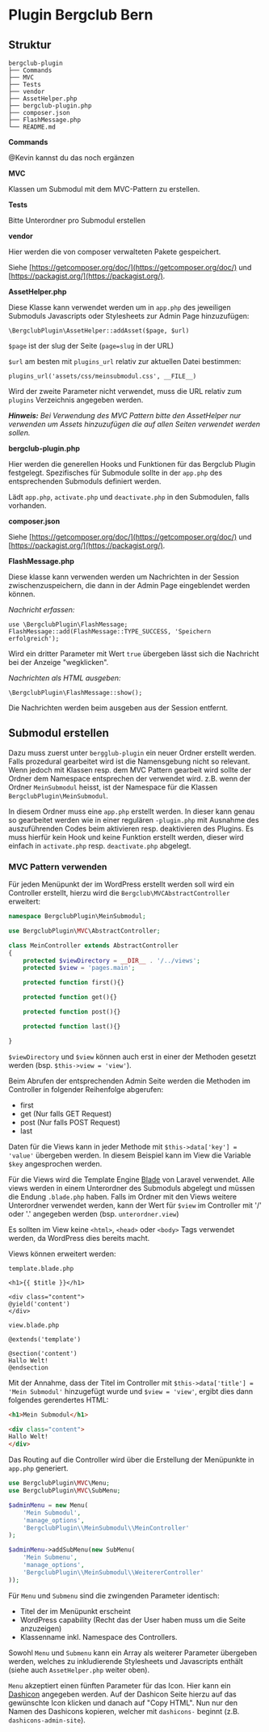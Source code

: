 # Plugin Bergclub Bern

## Struktur
```
bergclub-plugin
├── Commands
├── MVC
├── Tests
├── vendor
├── AssetHelper.php
├── bergclub-plugin.php
├── composer.json
├── FlashMessage.php
└── README.md
```

**Commands**

@Kevin kannst du das noch ergänzen

**MVC**

Klassen um Submodul mit dem MVC-Pattern zu erstellen.

**Tests**

Bitte Unterordner pro Submodul erstellen

**vendor**

Hier werden die von composer verwalteten Pakete gespeichert.

Siehe [https://getcomposer.org/doc/](https://getcomposer.org/doc/) und [https://packagist.org/](https://packagist.org/).

**AssetHelper.php**

Diese Klasse kann verwendet werden um in `app.php` des jeweiligen Submoduls Javascripts oder Stylesheets zur Admin Page
hinzuzufügen:

```
\BergclubPlugin\AssetHelper::addAsset($page, $url)
```

`$page` ist der slug der Seite (`page=slug` in der URL)

`$url` am besten mit `plugins_url` relativ zur aktuellen Datei bestimmen:
   
```
plugins_url('assets/css/meinsubmodul.css', __FILE__)
```
Wird der zweite Parameter nicht verwendet, muss die URL relativ zum `plugins` Verzeichnis angegeben werden.

***Hinweis:** Bei Verwendung des MVC Pattern bitte den AssetHelper nur verwenden um Assets hinzuzufügen die auf allen
Seiten verwendet werden sollen.*


**bergclub-plugin.php**

Hier werden die generellen Hooks und Funktionen für das Bergclub Plugin festgelegt.
Spezifisches für Submodule sollte in der `app.php` des entsprechenden Submoduls definiert werden.

Lädt `app.php`, `activate.php` und `deactivate.php` in den Submodulen, falls vorhanden.

**composer.json**

Siehe [https://getcomposer.org/doc/](https://getcomposer.org/doc/) und [https://packagist.org/](https://packagist.org/).

**FlashMessage.php**

Diese klasse kann verwenden werden um Nachrichten in der Session zwischenzuspeichern, die dann in der Admin Page
eingeblendet werden können.

*Nachricht erfassen:*
```
use \BergclubPlugin\FlashMessage;
FlashMessage::add(FlashMessage::TYPE_SUCCESS, 'Speichern erfolgreich');
```
Wird ein dritter Parameter mit Wert `true` übergeben lässt sich die Nachricht bei der Anzeige "wegklicken".

*Nachrichten als HTML ausgeben:*
```
\BergclubPlugin\FlashMessage::show();
```
Die Nachrichten werden beim ausgeben aus der Session entfernt.

## Submodul erstellen

Dazu muss zuerst unter `bergglub-plugin` ein neuer Ordner erstellt werden.
Falls prozedural gearbeitet wird ist die Namensgebung nicht so relevant. Wenn jedoch mit Klassen resp. dem MVC Pattern
gearbeit wird sollte der Ordner dem Namespace entsprechen der verwendet wird. z.B. wenn der Ordner `MeinSubmodul` heisst,
ist der Namespace für die Klassen `BergclubPlugin\MeinSubmodul`.

In diesem Ordner muss eine `app.php` erstellt werden. In dieser kann genau so gearbeitet werden wie in einer regulären
`-plugin.php` mit Ausnahme des auszuführenden Codes beim aktivieren resp. deaktivieren des Plugins. Es muss hierfür kein
Hook und keine Funktion erstellt werden, dieser wird einfach in `activate.php` resp. `deactivate.php` abgelegt.

### MVC Pattern verwenden
Für jeden Menüpunkt der im WordPress erstellt werden soll wird ein Controller erstellt, hierzu wird die
`Bergclub\MVCAbstractController` erweitert:

```php
namespace BergclubPlugin\MeinSubmodul;

use BergclubPlugin\MVC\AbstractController;

class MeinController extends AbstractController
{
    protected $viewDirectory = __DIR__ . '/../views';
    protected $view = 'pages.main';

    protected function first(){}

    protected function get(){}

    protected function post(){}

    protected function last(){}

}
```

`$viewDirectory` und `$view` können auch erst in einer der Methoden gesetzt werden (bsp. `$this->view = 'view'`).

Beim Abrufen der entsprechenden Admin Seite werden die Methoden im Controller in folgender Reihenfolge abgerufen:

* first
* get (Nur falls GET Request)
* post (Nur falls POST Request)
* last

Daten für die Views kann in jeder Methode mit `$this->data['key'] = 'value'` übergeben werden.
In diesem Beispiel kann im View die Variable `$key` angesprochen werden.

Für die Views wird die Template Engine [Blade](https://laravel.com/docs/5.4/blade) von Laravel verwendet.
Alle views werden in einem Unterordner des Submoduls abgelegt und müssen die Endung `.blade.php` haben.
Falls im Ordner mit den Views weitere Unterordner verwendet werden, kann der Wert für `$view` im Controller mit '/' oder
 '.' angegeben werden (bsp. `unterordner.view`)

Es sollten im View keine `<html>`, `<head>` oder `<body>` Tags verwendet werden, da WordPress dies bereits macht.

Views können erweitert werden:

`template.blade.php`
```
<h1>{{ $title }}</h1>

<div class="content">
@yield('content')
</div>
```

`view.blade.php`
```
@extends('template')

@section('content')
Hallo Welt!
@endsection
```
 
Mit der Annahme, dass der Titel im Controller mit `$this->data['title'] = 'Mein Submodul'` hinzugefügt wurde und
`$view = 'view'`, ergibt dies
dann folgendes gerendertes HTML:
```html
<h1>Mein Submodul</h1>

<div class="content">
Hallo Welt!
</div>
```

Das Routing auf die Controller wird über die Erstellung der Menüpunkte in `app.php` generiert.

```php
use BergclubPlugin\MVC\Menu;
use BergclubPlugin\MVC\SubMenu;

$adminMenu = new Menu(
    'Mein Submodul',
    'manage_options',
    'BergclubPlugin\\MeinSubmodul\\MeinController'
);

$adminMenu->addSubMenu(new SubMenu(
    'Mein Submenu',
    'manage_options',
    'BergclubPlugin\\MeinSubmodul\\WeitererController'
));
```

Für `Menu` und `Submenu` sind die zwingenden Parameter identisch:
* Titel der im Menüpunkt erscheint
* WordPress capability (Recht das der User haben muss um die Seite anzuzeigen)
* Klassenname inkl. Namespace des Controllers.

Sowohl `Menu` und `Submenu` kann ein Array als weiterer Parameter übergeben werden, welches zu inkludierende Stylesheets
und Javascripts enthält (siehe auch `AssetHelper.php` weiter oben).

`Menu` akzeptiert einen fünften Parameter für das Icon. Hier kann ein
[Dashicon](https://developer.wordpress.org/resource/dashicons/) angegeben werden. Auf der Dashicon Seite hierzu auf das
gewünschte Icon klicken und danach auf "Copy HTML". Nun nur den Namen des Dashicons kopieren, welcher mit `dashicons-`
beginnt (z.B. `dashicons-admin-site`).